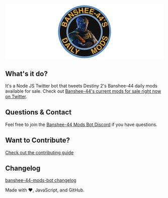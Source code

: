 ![logo](./media/github-readme-banner.png)

## What's it do?
It's a Node JS Twitter bot that tweets Destiny 2's Banshee-44 daily mods available for sale. Check
out [Banshee-44's current mods for sale right now on Twitter](https://twitter.com/banshee44mods).

## Questions & Contact
Feel free to join the [Banshee-44 Mods Bot Discord](https://discord.gg/Pv3xrPV) if you have questions.

## Want to Contribute?
[Check out the contributing guide](CONTRIBUTING.md)

## Changelog
[banshee-44-mods-bot changelog](CHANGELOG.md)

Made with :heart:, JavaScript, and GitHub.
